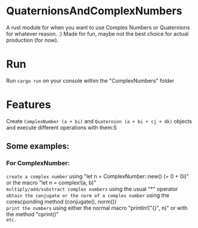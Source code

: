 # QuaternionsAndComplexNumbers
A rust module for when you want to use Complex Numbers or Quaternions for whatever reason. :)
Made for fun, maybe not the best choice for actual production (for now).

# Run
Run ``cargo run`` on your console within the "ComplexNumbers" folder

# Features
Create ``ComplexNumber (a + bi)`` and ``Quaternion (a + bi + cj + dk)`` objects and execute different operations with them:S
## Some examples:
### For ComplexNumber:
  ``create a complex number`` using "let n = ComplexNumber::new() (= 0 + 0i)" or the macro "let n = complex!(a, b)"<br>
  ``multiply/add/substract complex numbers`` using the usual "*" operator<br>
  ``obtain the conjugate or the norm of a complex number`` using the corescponding method (conjugate(), norm())<br>
  ``print the numbers`` using either the normal macro "println!("{}", n)" or with the method "cprint()"<br>
  ``etc.``<br>
